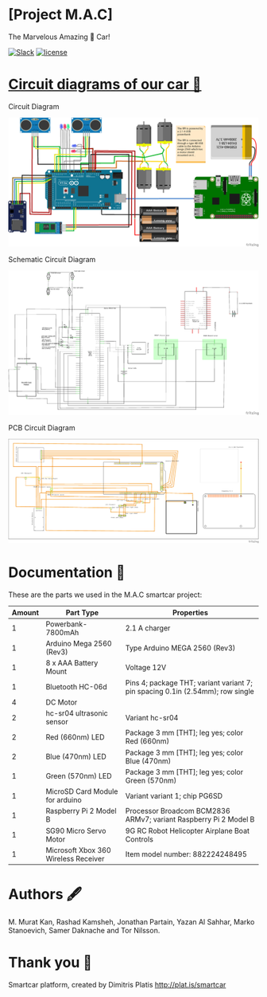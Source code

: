 # [Project M.A.C]

 The Marvelous Amazing 👀 Car!


[![Slack](https://img.shields.io/badge/Slack-channel-green.svg)](https://dit524-team1.slack.com/)
[![license](https://img.shields.io/github/license/mashape/apistatus.svg)](https://github.com/DIT524-V17/group-1/blob/master/LICENSE)


# [Circuit diagrams of our car 🔎](https://github.com/DIT524-V17/group-1/tree/master/Circuit_Diagram)


  Circuit Diagram

![alt text](https://github.com/DIT524-V17/group-1/blob/master/Circuit_Diagram/Circuit_Diagram_for_SmartCar.png)

  Schematic Circuit Diagram

![alt text](https://github.com/DIT524-V17/group-1/blob/master/Circuit_Diagram/Schematic_Circuit_Diagram_for_SmartCar.png)

  PCB Circuit Diagram

![alt text](https://github.com/DIT524-V17/group-1/blob/master/Circuit_Diagram/PCB_Circuit_Diagram_for_SmartCar.png)



# Documentation 📘
 
These are the parts we used in the M.A.C smartcar project:

|  Amount	|  Part Type  | Properties  | 
|---	|---	|---	| 
|  1	|  Powerbank-7800mAh	  |  	2.1 A charger  |
|  1	| Arduino Mega 2560 (Rev3)	|  Type Arduino MEGA 2560 (Rev3)  |
|  1	|  8 x AAA Battery Mount |  	Voltage 12V  |
|  1	| Bluetooth HC-06d | 	Pins 4; package THT; variant variant 7; pin spacing 0.1in (2.54mm); row single  |
|  4 	| DC Motor  |   |
|  2  |  hc-sr04 ultrasonic sensor  | Variant hc-sr04  |
|  2	|  Red (660nm) LED  | Package 3 mm [THT]; leg yes; color Red (660nm)  |
|  2  |  Blue (470nm) LED	 | Package 3 mm [THT]; leg yes; color Blue (470nm)  |
|  1 	|  Green (570nm) LED  | Package 3 mm [THT]; leg yes; color Green (570nm)  |
|  1	|  MicroSD Card Module for arduino | Variant variant 1; chip PG6SD  |
|  1	| Raspberry Pi 2 Model B | Processor Broadcom BCM2836 ARMv7; variant Raspberry Pi 2 Model B  |
|  1	| SG90 Micro Servo Motor | 9G RC Robot Helicopter Airplane Boat Controls  |
|  1	| Microsoft Xbox 360 Wireless Receiver | Item model number: 882224248495  |


# Authors 🖋️

M. Murat Kan, Rashad Kamsheh, Jonathan Partain, Yazan Al Sahhar, Marko Stanoevich, Samer Daknache and Tor Nilsson.

# Thank you 💙

Smartcar platform, created by Dimitris Platis http://plat.is/smartcar
